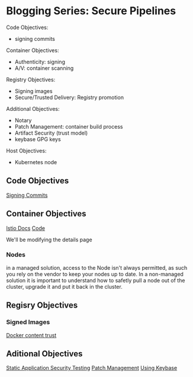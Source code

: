 # Blogging Series: Secure Pipelines

Code Objectives:
- signing commits

Container Objectives:
- Authenticity: signing
- A/V: container scanning

Registry Objectives:
- Signing images
- Secure/Trusted Delivery: Registry promotion

Additional Objectives:
- Notary
- Patch Management: container build process
- Artifact Security (trust model)
- keybase GPG keys

Host Objectives:
- Kubernetes node

## Code Objectives

[Signing Commits](docs/signing_commits.md)

## Container Objectives

[Istio Docs](https://istio.io/docs/examples/bookinfo/)
[Code](https://github.com/istio/istio/tree/master/samples/bookinfo/src)

We'll be modifying the details page

### Nodes
in a managed solution, access to the Node isn't always permitted, as such you rely on the vendor to keep your nodes up to date. In a non-managed solution it is important to understand how to safetly pull a node out of the cluster, upgrade it and put it back in the cluster.

## Regisry Objectives

### Signed Images

[Docker content trust](https://docs.docker.com/engine/security/trust/content_trust/)

## Aditional Objectives

[Static Application Security Testing](docs/sast.md)
[Patch Management](docs/patch_management.md)
[Using Keybase](docs/keybase.md)
